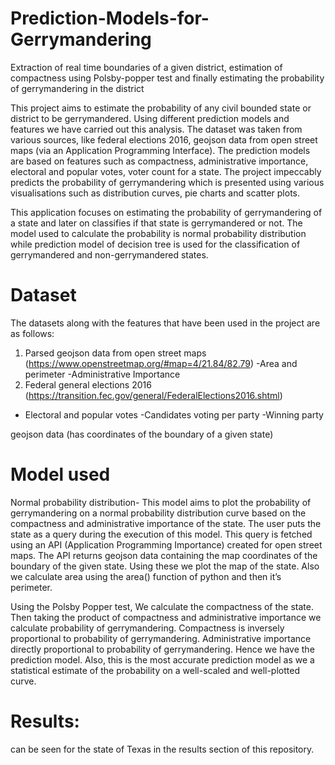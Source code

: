 # Prediction-Models-for-Gerrymandering
Extraction of real time boundaries of a given district, estimation of compactness using Polsby-popper test and finally estimating the probability of gerrymandering in the district

This project aims to estimate the probability of any civil bounded state or district to be gerrymandered. Using different prediction models and features we have carried out this analysis. The dataset was taken from various sources, like federal elections 2016, geojson data from open street maps (via an Application Programming Interface). The prediction models are based on features such as compactness, administrative importance, electoral and popular votes, voter count for a state. The project impeccably predicts the probability of gerrymandering which is presented using various visualisations such as distribution curves, pie charts and scatter plots.

This application focuses on estimating the probability of gerrymandering of a state and later on classifies if that state is gerrymandered or not. The model used to calculate the probability is normal probability distribution while prediction model of decision tree is used for the classification of gerrymandered and non-gerrymandered states.

# Dataset
The datasets along with the features that have been used in the project are as follows:
1. Parsed geojson data from open street maps
(https://www.openstreetmap.org/#map=4/21.84/82.79)
    	-Area and perimeter
    	-Administrative Importance
2. Federal general elections 2016 (https://transition.fec.gov/general/FederalElections2016.shtml)
- Electoral and popular votes
-Candidates voting per party
-Winning party

geojson data (has coordinates of the boundary of a given state)

# Model used

Normal probability distribution-
This model aims to plot the probability of gerrymandering on a normal probability distribution curve based on the compactness and administrative importance of the state. The user puts the state as a query during the execution of this model. This query is fetched using an API (Application Programming Importance) created for open street maps. The API returns geojson data containing the map coordinates of the boundary of the given state. Using these we plot the map of the state. Also we calculate area using the area() function of python and then it’s perimeter. 

Using the Polsby Popper test, We calculate the compactness of the state. Then taking the product of compactness and administrative importance we calculate probability of gerrymandering. Compactness is inversely proportional to probability of gerrymandering. Administrative importance directly proportional to probability of gerrymandering. Hence we have the prediction model. Also, this is the most accurate prediction model as we a statistical estimate of the probability on a well-scaled and well-plotted curve.

# Results:
can be seen for the state of Texas in the results section of this repository.
